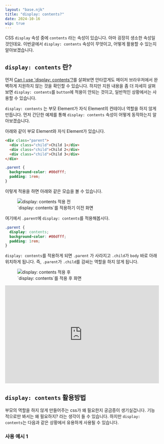 ```yaml
---
layout: "base.njk"
title: "display: contents?"
date: 2024-10-16
wip: true
---
```


CSS `display` 속성 중에 `contents` 라는 속성이 있습니다. 아마 굉장히 생소한 속성일 것인데요. 이번글에서 `display: contents` 속성이 무엇이고, 어떻게 활용할 수 있는지 알아보겠습니다.


## `display: contents` 란?
먼저 [Can I use 'display: contents'?](https://caniuse.com/?search=display%3A%20contents)를 살펴보면 안타깝게도 메이저 브라우저에서 완벽하게 지원하지 않는 것을 확인할 수 있습니다. 하지만 지원 내용을 좀 더 자세히 살펴보면 `display: contents`를 `button`에 적용이 안되는 것이고, 일반적인 상황에서는 사용할 수 있습니다.

`display: contents` 는 부모 Element가 자식 Element의 컨테이너 역할을 하지 않게 만듭니다. 
먼저 간단한 예제를 통해 `display: contents` 속성이 어떻게 동작하는지 알아보겠습니다.

아래와 같이 부모 Element와 자식 Element가 있습니다.

```html
<div class="parent">
  <div class="child">Child 1</div>
  <div class="child">Child 2</div>
  <div class="child">Child 3</div>
</div>
```

```css
.parent {
  background-color: #00dfff;
  padding: 1rem;
}
```
이렇게 적용을 하면 아래와 같은 모습을 볼 수 있습니다.
<figure>
<img src="/assets/images/what-is-display-contents/before_display_contents.png" alt="display: contents 적용 전" />
<figcaption>`display: contents`를 적용하기 이전 화면</figcaption>
</figure>

여기에서 `.parent`에 `display: contents`를 적용해봅시다.
```css
.parent {
  display: contents;
  background-color: #00dfff;
  padding: 1rem;
}
```

`display: contents`를 적용하게 되면 `.parent` 가 사라지고 `.child`가 `body` 바로 아래 위치하게 됩니다. 즉, `.parent`가 `.child`를 감싸는 역할을 하지 않게 됩니다.
<figure>
<img src="/assets/images/what-is-display-contents/after_display_contents.png" alt="display: contents 적용 후" />
<figcaption>`display: contents`를 적용 후 화면</figcaption>
</figure>

<iframe style="height: 20rem; width: 100%;" scrolling="no" title="Untitled" src="https://codepen.io/heunsig/embed/PoMmjQV?default-tab=html%2Cresult" frameborder="no" loading="lazy" allowtransparency="true" allowfullscreen="true">
  See the Pen <a href="https://codepen.io/heunsig/pen/PoMmjQV">
  Untitled</a> by Heunsig (<a href="https://codepen.io/heunsig">@heunsig</a>)
  on <a href="https://codepen.io">CodePen</a>.
</iframe>

## `display: contents` 활용방법

부모의 역할을 하지 않게 만들어주는 css가 왜 필요한지 궁금증이 생기실겁니다. 기능적으로만 봐서는 왜 필요하지? 라는 생각이 들 수 있습니다. 하지만 `display: contents`는 다음과 같은 상황에서 유용하게 사용될 수 있습니다.

### 사용 예시 1
